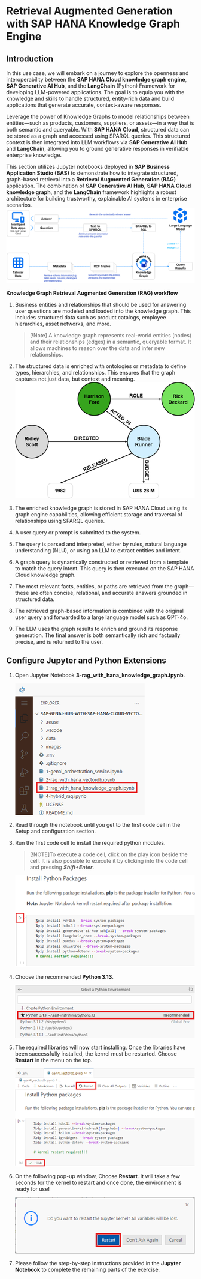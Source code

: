 # Retrieval Augmented Generation with SAP HANA Knowledge Graph Engine

## Introduction

In this use case, we will embark on a journey to explore the openness and interoperability between the **SAP HANA Cloud knowledge graph engine**, **SAP Generative AI Hub**, and the **LangChain** (Python) Framework for developing LLM-powered applications. The goal is to equip you with the knowledge and skills to handle structured, entity-rich data and build applications that generate accurate, context-aware responses.

Leverage the power of Knowledge Graphs to model relationships between entities—such as products, customers, suppliers, or assets—in a way that is both semantic and queryable. With **SAP HANA Cloud**, structured data can be stored as a graph and accessed using SPARQL queries. This structured context is then integrated into LLM workflows via **SAP Generative AI Hub** and **LangChain**, allowing you to ground generative responses in verifiable enterprise knowledge.

This section utilizes Jupyter notebooks deployed in **SAP Business Application Studio (BAS)** to demonstrate how to integrate structured, graph-based retrieval into a **Retrieval Augmented Generation (RAG)** application. The combination of **SAP Generative AI Hub**, **SAP HANA Cloud knowledge graph**, and the **LangChain** framework highlights a robust architecture for building trustworthy, explainable AI systems in enterprise scenarios.
![](img/rag_kg.png)

**Knowledge Graph Retrieval Augmented Generation (RAG) workflow**

1. Business entities and relationships that should be used for answering user questions are modeled and loaded into the knowledge graph. This includes structured data such as product catalogs, employee hierarchies, asset networks, and more.
    >[!Note] A knowledge graph represents real-world entities (nodes) and their relationships (edges) in a semantic, queryable format. It allows machines to reason over the data and infer new relationships.
2. The structured data is enriched with ontologies or metadata to define types, hierarchies, and relationships. This ensures that the graph captures not just data, but context and meaning.
![](img/ontologies.png)

3. The enriched knowledge graph is stored in SAP HANA Cloud using its graph engine capabilities, allowing efficient storage and traversal of relationships using SPARQL queries.
4. A user query or prompt is submitted to the system.
5. The query is parsed and interpreted, either by rules, natural language understanding (NLU), or using an LLM to extract entities and intent.
6. A graph query is dynamically constructed or retrieved from a template to match the query intent. This query is then executed on the SAP HANA Cloud knowledge graph.
7. The most relevant facts, entities, or paths are retrieved from the graph—these are often concise, relational, and accurate answers grounded in structured data.
8. The retrieved graph-based information is combined with the original user query and forwarded to a large language model such as GPT-4o.
9. The LLM uses the graph results to enrich and ground its response generation. The final answer is both semantically rich and factually precise, and is returned to the user.


## Configure Jupyter and Python Extensions

1. Open Jupyter Notebook **3-rag_with_hana_knowledge_graph.ipynb**.  

    ![](img/kg-001.png)

2. Read through the notebook until you get to the first code cell in the Setup and configuration section.

3. Run the first code cell to install the required python modules.

    > [!NOTE]To execute a code cell, click on the play icon beside the cell. It is also possible to execute it by clicking into the code cell and pressing ***Shift+Enter***.

    ![](img/kg-002.png)

5. Choose the recommended **Python 3.13**. 

    ![](img/vectordb_016.png)

6. The required libraries will now start installing. Once the libraries have been successfully installed, the kernel must be restarted. Choose **Restart** in the menu on the top.

    ![](img/vectordb_017.png)

7. On the following pop-up window, Choose **Restart**. It will take a few seconds for the kernel to restart and once done, the environment is ready for use!

    ![](img/vectordb_018.png)

8. Please follow the step-by-step instructions provided in the **Jupyter Notebook** to complete the remaining parts of the exercise.

